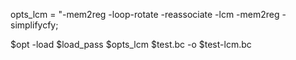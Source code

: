 opts_lcm = "-mem2reg -loop-rotate   -reassociate -lcm  -mem2reg -simplifycfy;

$opt -load $load_pass  $opts_lcm   $test.bc -o  $test-lcm.bc
